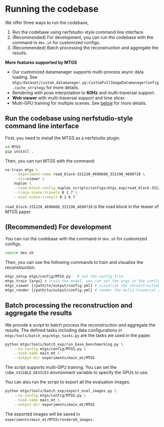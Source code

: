# Running the codebase

We offer three ways to run the codebase, 

1. Run the codebase using nerfstudio-style command line interface.
2. (Recommended) For development, you can run the codebase with the command in `dev.sh` for customized configs.
3. (Recommended) Batch processing the reconstruction and aggregate the results.

**More features supported by MTGS**

- Our customized datamanager supports multi-process async data loading. See `mtgs/dataset/custom_datamanager.py:CustomFullImageDatamanagerConfig.cache_strategy` for more details.
- Rendering with pose interpolation to **60Hz** and multi-traversal support.
- **Web viewer** with multi-traversal support and time slicer.
- Multi-GPU training for multiple scenes. See [below](#batch-processing-the-reconstruction-and-aggregate-the-results) for more details.


## Run the codebase using nerfstudio-style command line interface
First, you need to install the MTGS as a nerfstudio plugin.
```bash
cd MTGS
pip install .
```

Then, you can run MTGS with the command:
```bash
ns-train mtgs \
    --experiment-name road_block-331220_4690660_331190_4690710 \
    --vis=viewer \
    nuplan \
    --road-block-config nuplan_scripts/configs/mtgs_exp/road_block-331220_4690660_331190_4690710.yml \
    --train-scene-travels 0 1 7 \
    --eval-scene-travels 0 1 6 7
```
`road_block-331220_4690660_331190_4690710` is the road block in the teaser of MTGS paper.

## (Recommended) For development
You can run the codebase with the command in `dev.sh` for customized configs.
```bash
source dev.sh
```

Then, you can use the following commands to train and visualize the reconstruction.
```bash
mtgs_setup mtgs/config/MTGS.py   # set the config file
mtgs_train {args} # train the model, you can set the args in the config file or in the command line
mtgs_viewer {/path/to/output/config.yml} # visualize the reconstruction with web viewer
mtgs_render {/path/to/output/config.yml} # render the multi-traversal reconstruction under interpolated poses
```

## Batch processing the reconstruction and aggregate the results

We provide a script to batch process the reconstruction and aggregate the results.
The defined tasks including data configurations in `mtgs/tools/batch_exp/mtgs_tasks.py` are the tasks we used in the paper.

```bash
python mtgs/tools/batch_exp/run_base_benchmarking.py \
    --ns-config mtgs/config/MTGS.py \
    --task-name main_mt \
    --output-dir experiments/main_mt/MTGS
```

The script supports multi-GPU training. You can set the `CUDA_VISIBLE_DEVICES` environment variable to specify the GPUs to use.

You can also run the script to export all the evaluation images.
```bash
python mtgs/tools/batch_exp/export_eval_images.py \
    --ns-config mtgs/config/MTGS.py \
    --task-name main_mt \
    --output-dir experiments/main_mt/MTGS
```

The exported images will be saved in `experiments/main_mt/MTGS/rendered_images`.
